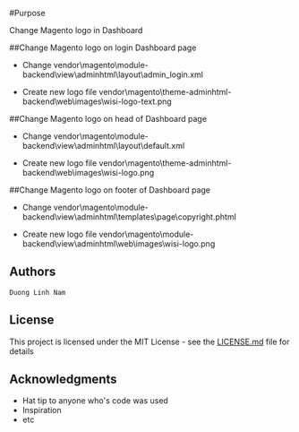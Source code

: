 #Purpose

Change Magento logo in Dashboard

##Change Magento logo on login Dashboard page

* Change vendor\magento\module-backend\view\adminhtml\layout\admin_login.xml

* Create new logo file vendor\magento\theme-adminhtml-backend\web\images\wisi-logo-text.png

##Change Magento logo on head of Dashboard page

* Change vendor\magento\module-backend\view\adminhtml\layout\default.xml

* Create new logo file vendor\magento\theme-adminhtml-backend\web\images\wisi-logo.png

##Change Magento logo on footer of Dashboard page

* Change vendor\magento\module-backend\view\adminhtml\templates\page\copyright.phtml

* Create new logo file vendor\magento\module-backend\view\adminhtml\web\images\wisi-logo.png

## Authors

```
Duong Linh Nam
```

## License

This project is licensed under the MIT License - see the [LICENSE.md](LICENSE.md) file for details

## Acknowledgments

* Hat tip to anyone who's code was used
* Inspiration
* etc